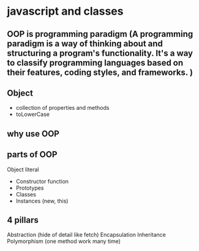 # javascript and classes

## OOP is programming paradigm (A programming paradigm is a way of thinking about and structuring a program's functionality. It's a way to classify programming languages based on their features, coding styles, and frameworks. )

## Object
- collection of properties and methods
- toLowerCase

## why use OOP

## parts of OOP
Object literal 

- Constructor function
- Prototypes
- Classes
- Instances (new, this)


## 4 pillars
Abstraction (hide of detail like fetch)
Encapsulation
Inheritance
Polymorphism (one method work many time)
